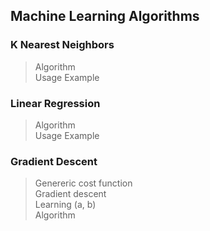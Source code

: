 ## Machine Learning Algorithms

### K Nearest Neighbors
> Algorithm  
> Usage Example  

### Linear Regression
> Algorithm  
> Usage Example  

### Gradient Descent   
> Genereric cost function  
> Gradient descent  
> Learning (a, b)  
> Algorithm  
